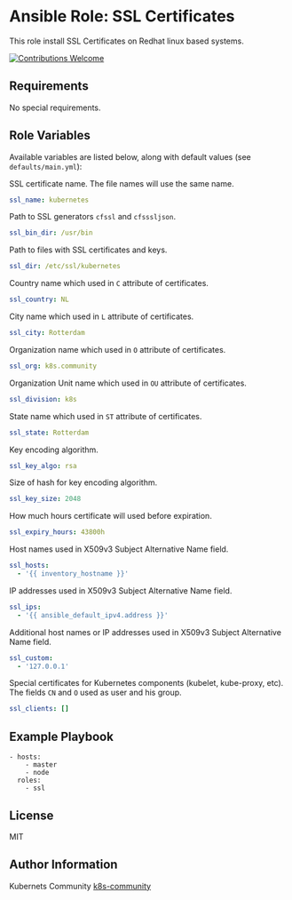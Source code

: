 Ansible Role: SSL Certificates
==============================

This role install SSL Certificates on Redhat linux based systems.

[![Contributions Welcome](https://img.shields.io/badge/contributions-welcome-brightgreen.svg?style=flat)](https://github.com/k8s-community/cluster-deploy/issues)

Requirements
------------

No special requirements.


Role Variables
--------------

Available variables are listed below, along with default values (see `defaults/main.yml`):


SSL certificate name.
The file names will use the same name.
```yaml
ssl_name: kubernetes
```

Path to SSL generators `cfssl` and `cfsssljson`.
```yaml
ssl_bin_dir: /usr/bin
```

Path to files with SSL certificates and keys.
```yaml
ssl_dir: /etc/ssl/kubernetes
```

Country name which used in `C` attribute of certificates.
```yaml
ssl_country: NL
```

City name which used in `L` attribute of certificates.
```yaml
ssl_city: Rotterdam
```

Organization name which used in `O` attribute of certificates.
```yaml
ssl_org: k8s.community
```

Organization Unit name which used in `OU` attribute of certificates.
```yaml
ssl_division: k8s
```

State name which used in `ST` attribute of certificates.
```yaml
ssl_state: Rotterdam
```

Key encoding algorithm.
```yaml
ssl_key_algo: rsa
```

Size of hash for key encoding algorithm.
```yaml
ssl_key_size: 2048
```

How much hours certificate will used before expiration.
```yaml
ssl_expiry_hours: 43800h
```

Host names used in X509v3 Subject Alternative Name field.
```yaml
ssl_hosts:
  - '{{ inventory_hostname }}'
```

IP addresses used in X509v3 Subject Alternative Name field.
```yaml
ssl_ips:
  - '{{ ansible_default_ipv4.address }}'
```

Additional host names or IP addresses used in X509v3 Subject Alternative Name field.
```yaml
ssl_custom:
  - '127.0.0.1'
```

Special certificates for Kubernetes components (kubelet, kube-proxy, etc). The fields `CN` and `O` used as user and his group.
```yaml
ssl_clients: []
```


Example Playbook
----------------

    - hosts:
        - master
        - node
      roles:
        - ssl

License
-------

MIT

Author Information
------------------

Kubernets Community [k8s-community](https://github.com/k8s-community)
